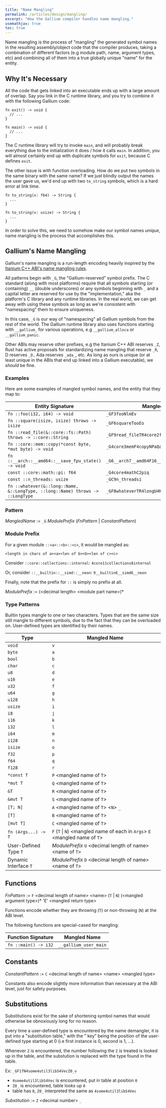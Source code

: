 ```yaml
---
title: "Name Mangling"
permalink: /articles/design/mangling/
excerpt: "How the Gallium compiler handles name mangling."
usemathjax: true
toc: true
---
```


Name mangling is the process of "mangling" the generated symbol names in the resulting assembly/object code that the
compiler produces, taking a combination of different factors (e.g module path, name, argument types, etc) and combining
all of them into a true globally unique "name" for the entity.

## Why It's Necessary

All the code that gets linked into an executable ends up with a large amount of overlap. Say you link in the C runtime
library, and you try to combine it with the following Gallium code:

~~~
fn exit() -> void {
  // ...
}

fn main() -> void {
  // ...
}
~~~

The C runtime library will try to invoke `main`, and will probably break everything due to the initialization it does /
how it calls `main`. In addition, you will almost certainly end up with duplicate symbols for `exit`, because C
defines `exit`.

The other issue is with function overloading. How do we put two symbols in the same binary with the same name? If we
just blindly output the names the user gave us, we'd end up with two `to_string` symbols, which is a hard error at link
time.

~~~
fn to_string(x: f64) -> String { 
  ...
}

fn to_string(x: usize) -> String {
  ...
}
~~~

In order to solve this, we need to somehow make our symbol names *unique*, name mangling is the process that
accomplishes this.

## Gallium's Name Mangling

Gallium's name mangling is a run-length encoding heavily inspired by
the [Itanium C++ ABI's name mangling rules](https://itanium-cxx-abi.github.io/cxx-abi/abi.html#mangling).

All patterns begin with `_G`, the "Gallium-reserved" symbol prefix. The C standard
(along with most platforms) require that all symbols starting (or containing) `__` (double underscores) or any symbols
beginning with `_` and a capital letter are reserved for use by the "implementation," aka the platform's C library and
any runtime libraries. In the real world, we can get away with using these symbols as long as we're consistent with
"namespacing" them to ensure uniqueness.

In this case, `_G` is our way of "namespacing" all Gallium symbols from the rest of the world. The Gallium runtime
library also uses functions starting with `__gallium_` for various operations, e.g `__gallium_alloca`
or `__gallium_panic`.

Other ABIs may reserve other prefixes, e.g the Itanium C++ ABI reserves `_Z`, Rust has active proposals for
standardizing name mangling that reserve `_R`, D reserves `_D,` Ada reserves `_ada_`, etc. As long as ours is unique (or
at least unique in the ABIs that end up linked into a Gallium executable), we *should* be fine.

### Examples

Here are some examples of mangled symbol names, and the entity that they map to:

| Entity Signature                                                               | Mangled Name                                  |
| ------------------------------------------------------------------------------ | --------------------------------------------- |
| `fn ::foo(i32, i64) -> void`                                                   | `_GF3fooNlmEv`                                |
| `fn ::square(isize, isize) throws -> isize`                                    | `_GF6squareTooEo`                             |
| `fn ::read_file(&::core::fs::Path) throws -> ::core::String`                   | `_GF9read_fileTR4core2fsU4PathE4coreU6String` |
| `fn ::core::mem::copy(*const byte, *mut byte) -> void`                         | `_G4core3memF4copyNPaQaEv`                    |
| `fn ::__arch::__amd64::__save_fpu_state() -> void`                             | `_G6__arch7__amd64F16__save_fpu_stateNEv`     |
| `const ::core::math::pi: f64`                                                  | `_G4core4mathC2piq`                           |
| `const ::n_threads: usize`                                                     | `_GC9n_threadsi`                              |
| `fn ::whatever(&::long::Name, &::LongType, ::long::Name) throws -> ::LongType` | `_GF8whateverTR4longU4NameRU8LongTypeZ0_EZ1_` |

### Pattern

*MangledName* := `_G` *ModulePrefix* (*FnPattern* | *ConstantPattern*)

### Module Prefix

For a given module `::<a>::<b>::<c>`, it would be mangled as:

`<length in chars of a><a><len of b><b><len of c><c>`

Consider `::core::collections::internal`: `4core11collections8internal`

Or, consider `::__builtin::__simd::__neon`: `9__builtin6__simd6__neon`

Finally, note that the prefix for `::` is simply no prefix at all.

*ModulePrefix* := (\<decimal length\> \<module part name\>)*

### Type Patterns

Builtin types mangle to one or two characters. Types that are the same size still mangle to different symbols, due to
the fact that they can be overloaded on. User-defined types are identified by their names.

| Type                  | Mangled Name                                                                    |
| --------------------- | ------------------------------------------------------------------------------- |
| `void`                | `v`                                                                             |
| `byte`                | `a`                                                                             |
| `bool`                | `b`                                                                             |
| `char`                | `c`                                                                             |
| `u8`                  | `d`                                                                             |
| `u16`                 | `e`                                                                             |
| `u32`                 | `f`                                                                             |
| `u64`                 | `g`                                                                             |
| `u128`                | `h`                                                                             |
| `usize`               | `i`                                                                             |
| `i8`                  | `j`                                                                             |
| `i16`                 | `k`                                                                             |
| `i32`                 | `l`                                                                             |
| `i64`                 | `m`                                                                             |
| `i128`                | `n`                                                                             |
| `isize`               | `o`                                                                             |
| `f32`                 | `p`                                                                             |
| `f64`                 | `q`                                                                             |
| `f128`                | `r`                                                                             |
| `*const T`            | `P` \<mangled name of `T`\>                                                     |
| `*mut T`              | `Q` \<mangled name of `T`\>                                                     |
| `&T`                  | `R` \<mangled name of `T`\>                                                     |
| `&mut T`              | `S` \<mangled name of `T`\>                                                     |
| `[T; N]`              | `A` \<mangled name of `T`\> \<`N`\> `_`                                         |
| `[T]`                 | `B` \<mangled name of `T`\>                                                     |
| `[mut T]`             | `C` \<mangled name of `T`\>                                                     |
| `fn (Args...) -> T`   | `F` (`T` \| `N`) \<mangled name of each in `Args`\> `E` \<mangled name of `T`\> |
| User-Defined Type `T` | *ModulePrefix* `U` \<decimal length of name\> \<name of `T`\>                   |
| Dynamic Interface `T` | *ModulePrefix* `D` \<decimal length of name\> \<name of `T`\>                   |

## Functions

*FnPattern* :=  `F` \<decimal length of name\> \<name\> (`T` | `N`) (\<mangled argument type\>)* 'E' \<mangled return
type\>

Functions encode whether they are throwing (`T`) or non-throwing (`N`) at the ABI level.

The following functions are special-cased for mangling:

| Function Signature   | Mangled Name          |
| -------------------- | --------------------- |
| `fn ::main() -> i32` | `__gallium_user_main` |

## Constants

*ConstantPattern* := `C` \<decimal length of name\> \<name\> \<mangled type\>

Constants also encode slightly more information than necessary at the ABI level, just for safety purposes.

## Substitutions

Substitutions exist for the sake of shortening symbol names that would otherwise be obnoxiously long for no reason.

Every time a user-defined type is encountered by the name demangler, it is put into a "substitution table," with the "
key" being the position of the user-defined type starting at 0 (i.e first instance is 0, second is 1, ...).

Whenever `Z` is encountered, the number following the `Z` is treated is looked up in the table, and the substution is
replaced with the type found in the table.

Ex: `_GF1fN4some4util3libS4VecZ0_v`

- `4some4util3libS4Vec` is encountered, put in table at position `0`
- `Z0_` is encountered, table looks up `0`
- table has `0`, `Z0_` interpreted the same as `4some4util3libS4Vec`

*Substitution* := `Z` \<decimal number\> `_`
